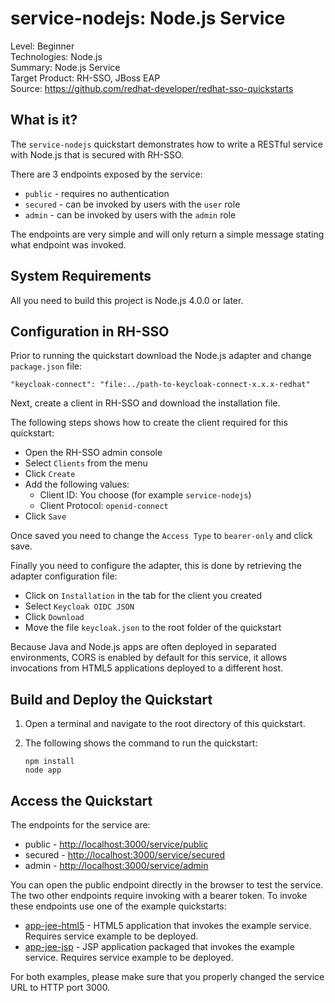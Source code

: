 service-nodejs: Node.js Service
===================================================

Level: Beginner  
Technologies: Node.js  
Summary: Node.js Service  
Target Product: RH-SSO, JBoss EAP  
Source: <https://github.com/redhat-developer/redhat-sso-quickstarts>  


What is it?
-----------

The `service-nodejs` quickstart demonstrates how to write a RESTful service with Node.js that is secured with RH-SSO.

There are 3 endpoints exposed by the service:

* `public` - requires no authentication
* `secured` - can be invoked by users with the `user` role
* `admin` - can be invoked by users with the `admin` role

The endpoints are very simple and will only return a simple message stating what endpoint was invoked.


System Requirements
-------------------

All you need to build this project is Node.js 4.0.0 or later.

Configuration in RH-SSO
-----------------------

Prior to running the quickstart download the Node.js adapter and change `package.json` file:

```
"keycloak-connect": "file:../path-to-keycloak-connect-x.x.x-redhat"
```

Next, create a client in RH-SSO and download the installation file.

The following steps shows how to create the client required for this quickstart:

* Open the RH-SSO admin console
* Select `Clients` from the menu
* Click `Create`
* Add the following values:
  * Client ID: You choose (for example `service-nodejs`)
  * Client Protocol: `openid-connect`
* Click `Save`

Once saved you need to change the `Access Type` to `bearer-only` and click save.

Finally you need to configure the adapter, this is done by retrieving the adapter configuration file:

* Click on `Installation` in the tab for the client you created
* Select `Keycloak OIDC JSON`
* Click `Download`
* Move the file `keycloak.json` to the root folder of the quickstart

Because Java and Node.js apps are often deployed in separated environments, CORS is enabled by default for this service, it allows invocations from HTML5 applications deployed to a different host.

Build and Deploy the Quickstart
-------------------------------

1. Open a terminal and navigate to the root directory of this quickstart.

2. The following shows the command to run the quickstart:

   ````
   npm install
   node app
   ````

Access the Quickstart
---------------------

The endpoints for the service are:

* public - <http://localhost:3000/service/public>
* secured - <http://localhost:3000/service/secured>
* admin - <http://localhost:3000/service/admin>

You can open the public endpoint directly in the browser to test the service. The two other endpoints require
invoking with a bearer token. To invoke these endpoints use one of the example quickstarts:

* [app-jee-html5](../app-jee-html5/README.md) - HTML5 application that invokes the example service. Requires service example to be deployed.
* [app-jee-jsp](../app-jee-jsp/README.md) - JSP application packaged that invokes the example service. Requires service example to be deployed.

For both examples, please make sure that you properly changed the service URL to HTTP port 3000.
